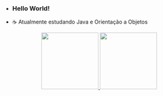 - ### Hello World! 
- ☕ Atualmente estudando Java e Orientação a Objetos 
 
 <div align="center">
  <a href="https://github.com/tidrt">
  <img height="150em" src="https://github-readme-stats.vercel.app/api?username=tidrt&show_icons=true&theme=calm&include_all_commits=true&count_private=true"/>
  <img height="150em" src="https://github-readme-stats.vercel.app/api/top-langs/?username=tidrt&layout=compact&langs_count=7&theme=calm"/>
</div>
 
